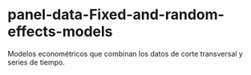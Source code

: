 # panel-data-Fixed-and-random-effects-models
Modelos econométricos que combinan los datos de corte transversal y series de tiempo.
